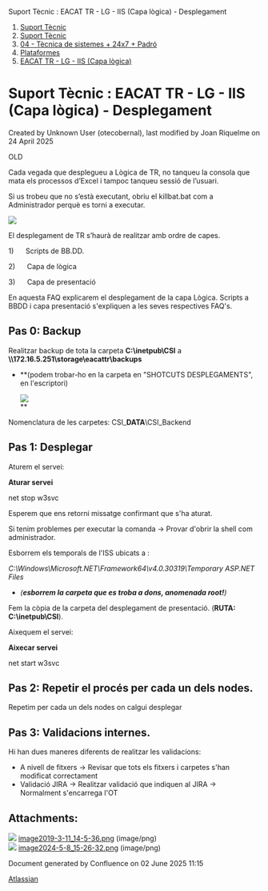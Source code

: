 Suport Tècnic : EACAT TR - LG - IIS (Capa lògica) - Desplegament  

1.  [Suport Tècnic](index.html)
2.  [Suport Tècnic](13893782.html)
3.  [04 - Tècnica de sistemes + 24x7 + Padró](26313202.html)
4.  [Plataformes](Plataformes_41520520.html)
5.  [EACAT TR - LG - IIS (Capa lògica)](41520685.html)

Suport Tècnic : EACAT TR - LG - IIS (Capa lògica) - Desplegament
================================================================

Created by Unknown User (otecobernal), last modified by Joan Riquelme on 24 April 2025

OLD

Cada vegada que desplegueu a Lògica de TR, no tanqueu la consola que mata els processos d’Excel i tampoc tanqueu sessió de l’usuari.

Si us trobeu que no s’està executant, obriu el killbat.bat com a Administrador perquè es torni a executar.  
  
![](attachments/41520687/41522131.png)  
  

El desplegament de TR s’haurà de realitzar amb ordre de capes.

1)      Scripts de BB.DD.

2)      Capa de lògica

3)      Capa de presentació

  

En aquesta FAQ explicarem el desplegament de la capa Lògica. Scripts a BBDD i capa presentació s'expliquen a les seves respectives FAQ's.

  

Pas 0: Backup
-------------

Realitzar backup de tota la carpeta **C:\\inetpub\\CSI** a **\\\\172.16.5.251\\storage\\eacattr\\backups**

*   **(podem trobar-ho en la carpeta en "SHOTCUTS DESPLEGAMENTS", en l'escriptori)  
      
    ![](attachments/41520687/100010407.png)  
    **

Nomenclatura de les carpetes: CSI\_**DATA**\\CSI\_Backend

  

Pas 1: Desplegar
----------------

Aturem el servei:

**Aturar servei**

net stop w3svc

Esperem que ens retorni missatge confirmant que s'ha aturat.

Si tenim problemes per executar la comanda → Provar d'obrir la shell com administrador.

  

Esborrem els temporals de l'ISS ubicats a :

_C:\\Windows\\Microsoft.NET\\Framework64\\v4.0.30319\\Temporary ASP.NET Files_

*   _(**esborrem la carpeta que es troba a dons, anomenada root!**)_

  

Fem la còpia de la carpeta del desplegament de presentació. (**RUTA: C:\\inetpub\\CSI**).

  

Aixequem el servei:

**Aixecar servei**

net start w3svc

Pas 2: Repetir el procés per cada un dels nodes.
------------------------------------------------

Repetim per cada un dels nodes on calgui desplegar

Pas 3: Validacions internes.
----------------------------

Hi han dues maneres diferents de realitzar les validacions:

*   A nivell de fitxers → Revisar que tots els fitxers i carpetes s'han modificat correctament
*   Validació JIRA → Realitzar validació que indiquen al JIRA →  Normalment s'encarrega l'OT

  

Attachments:
------------

![](images/icons/bullet_blue.gif) [image2019-3-11\_14-5-36.png](attachments/41520687/41522131.png) (image/png)  
![](images/icons/bullet_blue.gif) [image2024-5-8\_15-26-32.png](attachments/41520687/100010407.png) (image/png)  

Document generated by Confluence on 02 June 2025 11:15

[Atlassian](http://www.atlassian.com/)